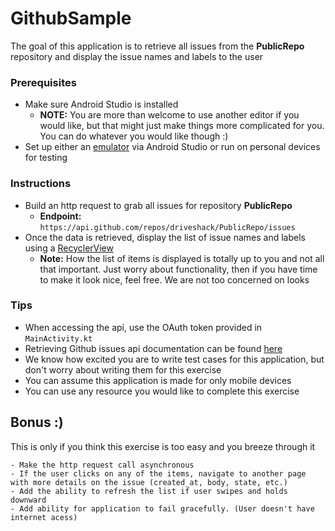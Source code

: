# GithubSample
The goal of this application is to retrieve all issues from the **PublicRepo** repository and display the issue names and labels to the user

### Prerequisites
- Make sure Android Studio is installed 
  - **NOTE:** You are more than welcome to use another editor if you would like, but that might just make things more complicated for you. You can do whatever you would like though :)
- Set up either an [emulator](https://developer.android.com/studio/run/emulator) via Android Studio or run on personal devices for testing


### Instructions
- Build an http request to grab all issues for repository **PublicRepo**
  - **Endpoint:** `https://api.github.com/repos/driveshack/PublicRepo/issues`
- Once the data is retrieved, display the list of issue names and labels using a [RecyclerView](https://developer.android.com/guide/topics/ui/layout/recyclerview)
  - **Note:** How the list of items is displayed is totally up to you and not all that important. Just worry about functionality, then if you have time to make it look nice, feel free.  We are not too concerned on looks


### Tips
- When accessing the api, use the OAuth token provided in `MainActivity.kt`
- Retrieving Github issues api documentation can be found  [here](https://developer.github.com/v3/issues/)
- We know how excited you are to write test cases for this application, but don't worry about writing them for this exercise
- You can assume this application is made for only mobile devices
- You can use any resource you would like to complete this exercise

## Bonus :)
This is only if you think this exercise is too easy and you breeze through it
```
- Make the http request call asynchronous
- If the user clicks on any of the items, navigate to another page with more details on the issue (created_at, body, state, etc.)
- Add the ability to refresh the list if user swipes and holds downward
- Add ability for application to fail gracefully. (User doesn't have internet acess)
```